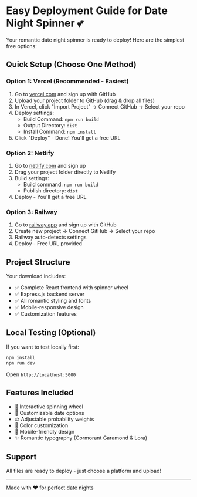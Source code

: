 # Easy Deployment Guide for Date Night Spinner 💕

Your romantic date night spinner is ready to deploy! Here are the simplest free options:

## Quick Setup (Choose One Method)

### Option 1: Vercel (Recommended - Easiest)
1. Go to [vercel.com](https://vercel.com) and sign up with GitHub
2. Upload your project folder to GitHub (drag & drop all files)
3. In Vercel, click "Import Project" → Connect GitHub → Select your repo
4. Deploy settings:
   - Build Command: `npm run build`
   - Output Directory: `dist`
   - Install Command: `npm install`
5. Click "Deploy" - Done! You'll get a free URL

### Option 2: Netlify
1. Go to [netlify.com](https://netlify.com) and sign up
2. Drag your project folder directly to Netlify
3. Build settings:
   - Build command: `npm run build` 
   - Publish directory: `dist`
4. Deploy - You'll get a free URL

### Option 3: Railway
1. Go to [railway.app](https://railway.app) and sign up with GitHub
2. Create new project → Connect GitHub → Select your repo
3. Railway auto-detects settings
4. Deploy - Free URL provided

## Project Structure
Your download includes:
- ✅ Complete React frontend with spinner wheel
- ✅ Express.js backend server
- ✅ All romantic styling and fonts
- ✅ Mobile-responsive design
- ✅ Customization features

## Local Testing (Optional)
If you want to test locally first:
```bash
npm install
npm run dev
```
Open `http://localhost:5000`

## Features Included
- 🎯 Interactive spinning wheel
- 💝 Customizable date options
- ⚖️ Adjustable probability weights
- 🎨 Color customization
- 📱 Mobile-friendly design
- ✨ Romantic typography (Cormorant Garamond & Lora)

## Support
All files are ready to deploy - just choose a platform and upload!

---
Made with ❤️ for perfect date nights